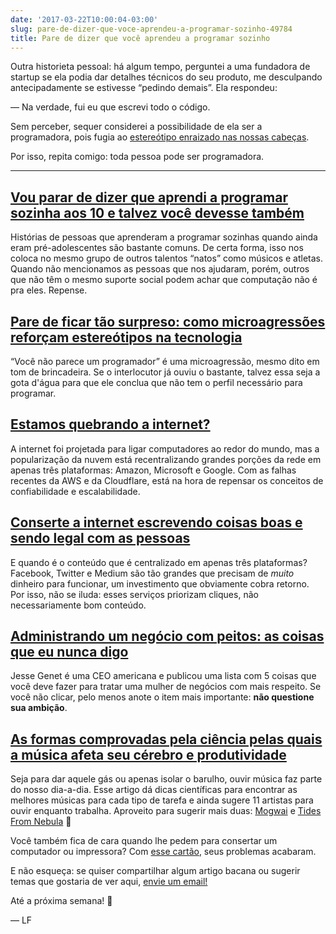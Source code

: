 ```yaml
---
date: '2017-03-22T10:00:04-03:00'
slug: pare-de-dizer-que-voce-aprendeu-a-programar-sozinho-49784
title: Pare de dizer que você aprendeu a programar sozinho
---
```

Outra historieta pessoal: há algum tempo, perguntei a uma fundadora de startup se ela podia dar detalhes técnicos do seu produto, me desculpando antecipadamente se estivesse “pedindo demais”. Ela respondeu:  

— Na verdade, fui eu que escrevi todo o código.  

Sem perceber, sequer considerei a possibilidade de ela ser a programadora, pois fugia ao [estereótipo enraizado nas nossas cabeças](https://alemdocodigo.com.br/issues/o-codigo-que-voce-escreve-pode-matar-pessoas-48467).  

Por isso, repita comigo: toda pessoa pode ser programadora.

* * *

## [Vou parar de dizer que aprendi a programar sozinha aos 10 e talvez você devesse também](http://www.felienne.com/archives/4932)

Histórias de pessoas que aprenderam a programar sozinhas quando ainda eram pré-adolescentes são bastante comuns. De certa forma, isso nos coloca no mesmo grupo de outros talentos “natos” como músicos e atletas. Quando não mencionamos as pessoas que nos ajudaram, porém, outros que não têm o mesmo suporte social podem achar que computação não é pra eles. Repense.

## [Pare de ficar tão surpreso: como microagressões reforçam estereótipos na tecnologia](https://modelviewculture.com/pieces/stop-acting-so-surprised-how-microaggressions-enforce-stereotypes-in-tech)

“Você não parece um programador” é uma microagressão, mesmo dito em tom de brincadeira. Se o interlocutor já ouviu o bastante, talvez essa seja a gota d'água para que ele conclua que não tem o perfil necessário para programar.

## [Estamos quebrando a internet?](https://www.fastcompany.com/3068627/internet-aws-cloud-centralization)

A internet foi projetada para ligar computadores ao redor do mundo, mas a popularização da nuvem está recentralizando grandes porções da rede em apenas três plataformas: Amazon, Microsoft e Google. Com as falhas recentes da AWS e da Cloudflare, está na hora de repensar os conceitos de confiabilidade e escalabilidade.

## [Conserte a internet escrevendo coisas boas e sendo legal com as pessoas](http://blog.vickiboykis.com/2016/11/20/fix-the-internet/)

E quando é o conteúdo que é centralizado em apenas três plataformas? Facebook, Twitter e Medium são tão grandes que precisam de _muito_ dinheiro para funcionar, um investimento que obviamente cobra retorno. Por isso, não se iluda: esses serviços priorizam cliques, não necessariamente bom conteúdo.

## [Administrando um negócio com peitos: as coisas que eu nunca digo](https://medium.com/fuzzy-sharp/running-a-business-with-boobs-the-things-i-never-say-ac58a48c674)

Jesse Genet é uma CEO americana e publicou uma lista com 5 coisas que você deve fazer para tratar uma mulher de negócios com mais respeito. Se você não clicar, pelo menos anote o item mais importante: **não questione sua ambição**.

## [As formas comprovadas pela ciência pelas quais a música afeta seu cérebro e produtividade](https://medium.com/the-mission/the-science-backed-ways-music-affects-your-brain-and-productivity-e11145079305)

Seja para dar aquele gás ou apenas isolar o barulho, ouvir música faz parte do nosso dia-a-dia. Esse artigo dá dicas científicas para encontrar as melhores músicas para cada tipo de tarefa e ainda sugere 11 artistas para ouvir enquanto trabalha. Aproveito para sugerir mais duas: [Mogwai](https://open.spotify.com/album/7w4z35rOtFKt9gHRTU6Qil) e [Tides From Nebula](https://open.spotify.com/album/4R3lTd1ergMhYETZ88d24s) 🤘

Você também fica de cara quando lhe pedem para consertar um computador ou impressora? Com [esse cartão](https://turnoff.us/geek/ode-to-my-family/), seus problemas acabaram.  

E não esqueça: se quiser compartilhar algum artigo bacana ou sugerir temas que gostaria de ver aqui, [envie um email!](/cdn-cgi/l/email-protection#c5a4a1a685a9a3a7acb1b1a0aba6aab0b7b1eba6aaa8fab6b0a7afa0a6b1f896b0a2a0b6b1e086f6e084f6aae0f7f5a1a0e0f7f5a4b7b1aca2aae3a4a8b5feb0b1a89aa6a4a8b5a4aca2abf884a9e086f6e084fca8e0f7f5a1aae0f7f586e086f6e087f6a1aca2aae3a4a8b5feb0b1a89aa8a0a1acb0a8f8a0a8a4aca9e3a4a8b5feb0b1a89ab6aab0b7a6a0f897a0b3b0a0e0f7f5aba0b2b6a9a0b1b1a0b7)

Até a próxima semana! 🐬

— LF
